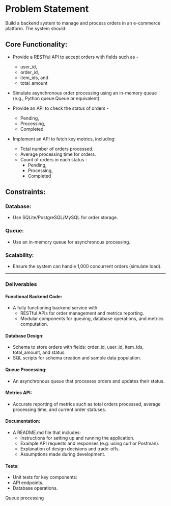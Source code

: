# Problem Statement

Build a backend system to manage and process orders in an e-commerce platform. The system should:

## Core Functionality:

- Provide a RESTful API to accept orders with fields such as -
  - user_id, 
  - order_id, 
  - item_ids, and 
  - total_amount

- Simulate asynchronous order processing using an in-memory queue (e.g., Python queue.Queue or equivalent).

- Provide an API to check the status of orders - 
  - Pending, 
  - Processing,
  - Completed

- Implement an API to fetch key metrics, including:
  - Total number of orders processed.
  - Average processing time for orders.
  - Count of orders in each status -
    - Pending, 
    - Processing, 
    - Completed

## Constraints:
### Database: 
- Use SQLite/PostgreSQL/MySQL for order storage.

### Queue: 
- Use an in-memory queue for asynchronous processing.

### Scalability: 
- Ensure the system can handle 1,000 concurrent orders (simulate load).


---


### Deliverables
#### Functional Backend Code:
- A fully functioning backend service with:
  - RESTful APIs for order management and metrics reporting.
  - Modular components for queuing, database operations, and metrics computation.

#### Database Design:
- Schema to store orders with fields: order_id, user_id, item_ids, total_amount, and status.
- SQL scripts for schema creation and sample data population.

#### Queue Processing:
- An asynchronous queue that processes orders and updates their status.

#### Metrics API:
- Accurate reporting of metrics such as total orders processed, average processing time, and current order statuses.

#### Documentation:
- A README.md file that includes:
  - Instructions for setting up and running the application.
  - Example API requests and responses (e.g: using curl or Postman).
  - Explanation of design decisions and trade-offs.
  - Assumptions made during development.

#### Tests:
- Unit tests for key components:
- API endpoints.
- Database operations.

Queue processing
